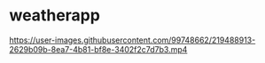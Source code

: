 # weatherapp


https://user-images.githubusercontent.com/99748662/219488913-2629b09b-8ea7-4b81-bf8e-3402f2c7d7b3.mp4

